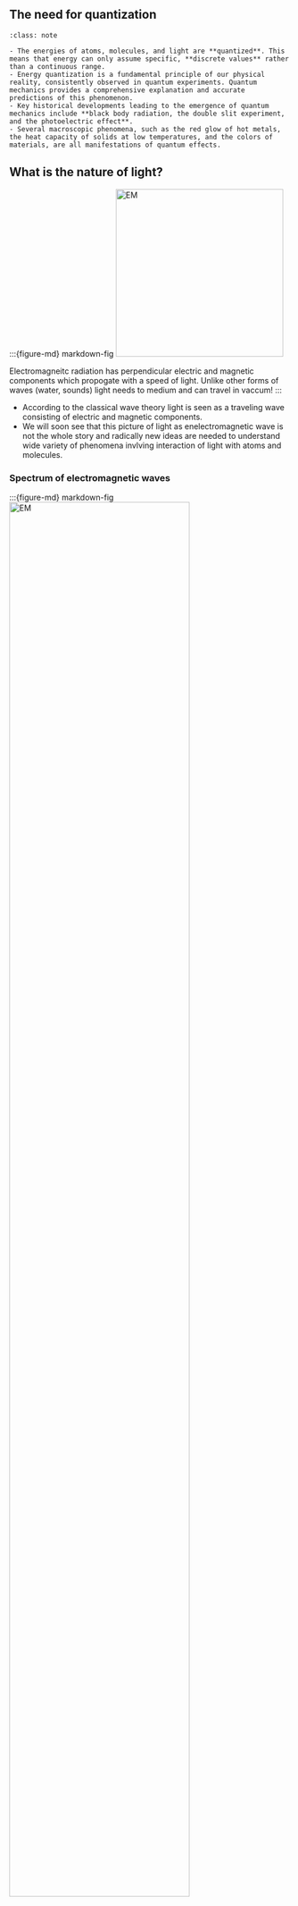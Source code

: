 
## The need for quantization

```{admonition} What you need to know
:class: note

- The energies of atoms, molecules, and light are **quantized**. This means that energy can only assume specific, **discrete values** rather than a continuous range.
- Energy quantization is a fundamental principle of our physical reality, consistently observed in quantum experiments. Quantum mechanics provides a comprehensive explanation and accurate predictions of this phenomenon.
- Key historical developments leading to the emergence of quantum mechanics include **black body radiation, the double slit experiment, and the photoelectric effect**.
- Several macroscopic phenomena, such as the red glow of hot metals, the heat capacity of solids at low temperatures, and the colors of materials, are all manifestations of quantum effects.
```

## What is the nature of light?

:::{figure-md} markdown-fig
<img src="./images/EM-Wave.gif" alt="EM" class="bg-primary mb-1" width="300px">

Electromagneitc radiation has perpendicular electric and magnetic components which propogate with a speed of light. Unlike other forms of waves (water, sounds) light needs to medium and can travel in vaccum! 
:::


- According to the classical wave theory light is seen as a traveling wave consisting of electric and magnetic components. 
- We will soon see that this picture of light as enelectromagnetic wave is not the whole story and radically new ideas are needed to understand wide variety of phenomena invlving interaction of light with atoms and molecules.

### Spectrum of electromagnetic waves


:::{figure-md} markdown-fig
<img src="./images/lec1_EMspec.jpg" alt="EM" class="bg-primary mb-1" width="80%">

Spectrum of Electromagneitc waves showing wavelengths and radiation type. Also shown are objects with comparable size as the wavelength. Also shown are temperatures of objects which radiate different wavelengths. You can see a clear link betwen how "hot" and how much energy the radiation contains. 
:::

- **The visible light.** occupies a narrow frequency region  in between. 
- **High-frequency waves carry much higher energy.** This means X-ray or Gamma-rays can only be generated by heating “stuff” up at very high temperatures. This happens naturally at the core of the sun!
- **Low-frequency waves carry less energy.** Can be generated in a “microwave” or by broadcasting antennas. 

---
- So what is the relationship between frequency of radiation $\nu$ and energy $E$? This is not such a trivial question. In fact, this very question arose in connection with black body radiation; an experiment that forever changed the course of history by giving birth to quantum mechanics! 


### Relationship between frequency, wavelength and speed of light. 


:::{figure-md} markdown-fig
<img src="./images/lec1_wavelen_freq_c.jpg" alt="EM" class="bg-primary mb-1" width="80%">

Definitions of wavelength $\lambda$ and frequency $\nu$.
:::


```{admonition} Wavelength, frequency and speed of light
:class: important

 $$\lambda \nu = c$$

 - **Speed of light in vacuum**, $c=3 \cdot 10^8 m/s$ is a fundamental constant.
 - **Frequency** of $1 Hz =  1 s^{-1}$ is the distance that the wave travels in 1 second
 - **Wavelength** of $1 m$ is the distance between peaks of the wave
```


### Black body as a model for heated objects.


:::{figure-md} markdown-fig
<img src="./images/Black_body_rad.jpg" alt="EM" class="bg-primary mb-1" width="70%">

Black body radiation guide from PhDcomics! 
:::

---

- Watch this beautiful animation where the first 3 minutes is solely focused on blackbody radiation

<div style="text-align: center;">
<iframe width="560" height="315" src="https://www.youtube.com/embed/uG4xe9cNpP0?si=WwWocuEyIXdI72CD" title="YouTube video player" frameborder="0" allow="accelerometer; autoplay; clipboard-write; encrypted-media; gyroscope; picture-in-picture; web-share" referrerpolicy="strict-origin-when-cross-origin" allowfullscreen></iframe>
</div>

### Black body as an idealized model 

:::{admonition} **Definition of black body**
:class: tip

A black body is a model, an idealized system just like an ideal gas model in thermodynamics. Black body is assumed to be in thermodynamic equilibrium, maintained at some constant Temperature T which both absorbs and emits every wavelength of electromagnetic radiation
:::

- Equilibrium condition in thermodynamics means that the system emits as much energy as it absorbs. In other words outflux = influx. 
- The reason its called black body is that it absorbs every wavelength that hits the surface, therefore, appearing as 100% perfect black object. 
- If an object has a color, it is because it is reflecting certain wavelengths of light which then gets detected by our eye retina. The distribution of wavelengths, which is emitted by a blackbody, is determined only by its temperature!

:::{figure-md} markdown-fig
<img src="./images/lec1_bb.png" alt="EM" class="bg-primary mb-1" width="80%">

When heating up a material we observe three things. 1. Radiation intensity of material increases, implying higher radiation energy. 2. Distribution of wavelengths emitted shifts to lower values. Or we can say the distribution of frequency shifts to higher values. 3. The color of the material changes from red to yellow to blue. 

:::


### Ultraviolet catastrophe of classical mechanics


:::{figure-md} markdown-fig
<img src="./images/lec1_UVcat.jpg" alt="ultraviolet catastrophe" class="bg-primary mb-1" width="50%">

Predictions of CM and QM diverge in the high frequency (low wavelength) limit where CM predicts infinite energy and QM predicts insufficent thermal energy for radiation. 

:::

- **What is radiation in classical mechanics?** Radiation is considered a wave with frequency $\nu$. In a heated body, naturally vibrating springs (which represent atoms or molecules) generate waves with the same frequency. 

:::{figure-md} markdown-fig
<img src="./images/phonons.gif" alt="ultraviolet catastrophe" class="bg-primary mb-1" width="30%">

Visualuzation of atomic vibrations in a solid body. These vibrational modes are called phonons not to be confused with photons to be introduced in next section!

:::

- **Packing wave modes in a box** One can fit more of high fequency (short wavelength) waves in the box than small frequency ones. The number of waves we can fit in a cubic box in the frequency region $[\nu, \nu+d\nu]$ can be estimated to be $\sim d \nu^3 \sim \nu^2 d\nu$. Constant of proportionality requires a few more steps to derive which we skip and write final result:

$$dN_{\nu }= \frac{8\pi}{c^3}\cdot \nu^2 d\nu$$   

 - **Equipartition of energy** From thermodynamics we know that in equilibrium each degree of freedom or each oscillator gets the same $k_BT$ of energy where $k_B$ is the Boltzman's constant. 
  $$\langle E\rangle = k_BT$$

 -  Every vibrating spring in heated body thus has same energy regardless of frequency, think about this assumption for a sec!

- **Radiation Energy Distribution:** Distribution of radiated frequencies is then product of average thermal energy and number of springs in a frequency interval

$$\rho({\nu}) =  k_B T \cdot \frac{8\pi}{c^3}\nu^2$$

- **Ultraviolet catastrophe:** Energy distribution shoots to infinity at high $\nu$ (or low $\lambda$). This is known as the ultraviolet catastrophe! If you integrate $\rho$ over all frequencies it will give you a total amount of radiation which in this case will be infinite! A light bulb can destroy the universe! Something is off with our classical prediction. 



:::{admonition} Quiz
:class: dropdown

**What is the problem with classical mechanical explanation of black body radiation?**

1. It is not corectly applied. 
2. CM makes some uncontrolled approximations about energy.  
3. CM can not model waves. 
4. Classical mechanics does not have a way to account for the quantization of energy.
:::

### Max Planck and the trick of quantization 

- In 1900 Planck found that the theoretical curve can very closely match the experimental curve if one postulates that only discrete (quantized) values of energy are possible. 

```{admonition} Plack equation
:class: important

$$\boxed{E= h\nu}$$

- Unit of Planck's constant, $h = 6.63 10^{–34} J \cdot s$
- Unit of frequency $\nu$, $1 s^{-1}$.
- Unit of Energy $E$, $1 J$.
```

- This means atoms and molecules absorb and emit radiation in discrete quantities, multiples of $h\nu$, which are called quanta! $E_1, E_2,E_3 …$

- When light is emitted or absorbed, the atom or molecule jumps from one state to another and the energy difference $h\nu = E_n - E_m$ is either coming from light or is used to generate light.

- Note how small $h$ is in the macroscopic units (such as J s). This is why quantization of energy is hardly noticeable and classical mechanics works so well at the macro scale. In the limit $h \rightarrow 0$, $E$ becomes continuous, and an arbitrary real value of E is allowed. This is the classical limit.



### The black body radiation distribution function 

:::{Admonition} **Deriving Black Body radiation formula**
:class: tip, dropdown 


Planck hypothesized that the energy of oscillators in a black body is quantized and given by:

$$E_n = n h \nu$$

where $n$ is a positive integer, $h$ is Planck's constant, and $\nu$ is the frequency.

The average energy of an oscillator is found by summing over all possible energies, weighted by the Boltzmann factor:

$$\langle E \rangle = \frac{\sum_n E_n e^{-E_n/kT}}{\sum_n e^{-E_n/kT}}$$

Substituting $E_n = n h \nu$, the sum becomes:

$$\langle E \rangle = \frac{\sum_n n h \nu e^{-n h \nu / kT}}{\sum_n e^{-n h \nu / kT}}$$


This sum is a geometric series. 
For the geometric series of the form:

$$ S = \sum_{n=0}^{\infty} x^n $$

The sum is given by:

$$ S = \frac{1}{1 - x} \quad \text{for} \quad |x| < 1 $$

In the context of Planck's derivation, we use the series:

$$ \sum_{n=0}^{\infty} e^{-n h \nu / kT} $$

This series can be summed as:

$$ \sum_{n=0}^{\infty} e^{-n h \nu / kT} = \frac{1}{1 - e^{-h \nu / kT}} $$

The series involving $n$ in the numerator is:

$$ \sum_{n=0}^{\infty} n e^{-n h \nu / kT} $$

This can be evaluated using the derivative with respect to $x$:

$$ \sum_{n=0}^{\infty} n x^n = x \frac{d}{dx} \left( \frac{1}{1 - x} \right) = \frac{x}{(1 - x)^2} $$

Substituting $x = e^{-h \nu / kT}$, we get:

$$ \sum_{n=0}^{\infty} n e^{-n h \nu / kT} = \frac{e^{-h \nu / kT}}{(1 - e^{-h \nu / kT})^2} $$

Using these results, Planck's formula for the average energy becomes:

$$ \langle E \rangle = \frac{h \nu}{e^{h \nu / kT} - 1} $$


The energy density $\rho(\nu, T)$ is then obtained by multiplying the average energy by the density of states and the number of oscillators per unit volume:

$$\rho(\nu, T) = \frac{8 \pi \nu^2}{c^3} \cdot \frac{h \nu}{e^{h \nu / kT} - 1}$$

This is Planck's law, which describes the spectral density of radiation emitted by a black body in thermal equilibrium at a temperature $T$.

:::

- Assuming that the energy of an oscillator is quantized, Planck showed that the correct thermodynamic relation for the average energy is

$$\langle E \rangle = \Big[ \frac{1}{e^{\frac{h\nu}{ kT}} - 1}\Big] $$

- Instead of uniform value $kT$ given by classical mechanics we end up with  distirbution of oscillator energies which tends to zero in the high frequency limit. Thus Planck's expression resolves ultraviolet catastrophe!

$$ \rho_{\nu}(T) = \frac{8\pi \nu^2}{c^3} \cdot \Big[\frac{1}{e^{\frac{h\nu}{kT}} - 1} \Big]$$

- You can also express distribution of energy in terms of wavelength by making the subsittion $\lambda = \frac{c}{\nu}$ obtaining:

$$ \rho_{\lambda}(T) = \frac{8 \pi hc}{\lambda^5} \cdot \Big[ \frac{1}{e^{\frac{hc}{\lambda kT}} - 1}\Big]$$

- The expressions for $\rho_{\lambda}(T)d\lambda$ or $\rho_{\nu}(T)d\nu$ have units of energy per volume which is why they are often referred as **energy density** of radiation. By integrating over the entire spectrum (e.g all wavelengths) one can obtain the total energy of radiation per volume!

> In some books you may also find black body radiation characterized via the radiation flux which is a radiation measured per unit wavelength and per unit solid angle $B_{\lambda} = \frac{c}{4\pi}  \cdot \rho_{\lambda}$


### Wien's displacement law

- **Connecting temperature of black body with wavelength or frequency**. The energy density peaks at a wavelength $\lambda_{max} $ which is inversely proportional to the temperature. This relationship is described by Wien's displacement law. You can derive it by evaluating $d\rho(\lambda)/d\lambda=0$. 

$$\lambda_{max} = \frac{b}{T}$$

- Where $ b=2.8977729 \cdot 10^{-3} m·K$ is called Wien's displacement constant.  

### Explore black body radiation

<iframe src="https://phet.colorado.edu/sims/html/blackbody-spectrum/latest/blackbody-spectrum_en.html"
        width="800"
        height="500"
        allowfullscreen>
</iframe>

### Applications of Black Body radiation

:::{figure-md} markdown-fig
<img src="./images/lec1_planets.jpg" alt="planets" class="bg-primary mb-1" width="80%">

The black body is used as a standard with which the absorption of real bodies is compared. To a good approximation, stars radiate like blackbody radiators. Thus we can use blackbody radiation as a model to infer the temperature of the stars from their colors! Find out more in this video on [Visible Light Waves](https://www.youtube.com/watch?v=PMtC34pzKGc)  

:::

### Example Problems


::::{admonition} **Question: Calculating the Wavelength of a Photon Using Planck's Equation**  
:class: note

A photon is emitted with an energy of $3.5 \, \text{eV}$. Calculate the wavelength of this photon. Use Planck's equation to relate the energy of the photon to its wavelength. The values of constants are:
- Planck's constant, $h = 6.626 \times 10^{-34} \, \text{J} \cdot \text{s}$
- Speed of light, $c = 3.00 \times 10^8 \, \text{m/s}$
- $1 \, \text{eV} = 1.602 \times 10^{-19} \, \text{J}$

:::{admonition} **Solution:**
:class: dropdown

First, convert the energy of the photon from electron volts (eV) to joules (J):

$$
E = 3.5 \, \text{eV} \times 1.602 \times 10^{-19} \, \text{J/eV} = 5.607 \times 10^{-19} \, \text{J}
$$

Now, use Planck's equation to relate the energy $E$ of the photon to its wavelength $\lambda$:

$$
E = \frac{hc}{\lambda}
$$

Rearranging to solve for $\lambda$:

$$
\lambda = \frac{hc}{E}
$$

Substitute the known values:

$$
\lambda = \frac{(6.626 \times 10^{-34} \, \text{J} \cdot \text{s}) \times (3.00 \times 10^8 \, \text{m/s})}{5.607 \times 10^{-19} \, \text{J}}
$$

$$
\lambda = \frac{1.988 \times 10^{-25} \, \text{J} \cdot \text{m}}{5.607 \times 10^{-19} \, \text{J}} \approx 3.55 \times 10^{-7} \, \text{m} = 355 \, \text{nm}
$$

The wavelength of the photon is approximately $355 \, \text{nm}$, which is in the ultraviolet range of the electromagnetic spectrum.
:::

::::

::::{admonition} **Question: Wien's displacement law**  
:class: note

Using Wien's displacement law, determine the wavelength $\lambda_{\text{max}}$ at which the spectral radiance of a blackbody is maximized. Given the temperature $T$ of the blackbody, calculate $\lambda_{\text{max}}$ for $T = 5800 \, \text{K}$, which is approximately the temperature of the Sun's surface.

:::{admonition} **Solution:**
:class: dropdown

Wien's displacement law states that the wavelength at which the spectral radiance of a blackbody peaks is inversely proportional to the temperature:

$$
\lambda_{\text{max}} = \frac{b}{T}
$$

where $b = 2.897 \times 10^{-3} \, \text{m} \cdot \text{K}$ is Wien's displacement constant.

For $T = 5800 \, \text{K}$:

$$
\lambda_{\text{max}} = \frac{2.897 \times 10^{-3} \, \text{m} \cdot \text{K}}{5800 \, \text{K}} = 5.0 \times 10^{-7} \, \text{m} = 500 \, \text{nm}
$$

So, the peak wavelength $\lambda_{\text{max}}$ for a blackbody at $5800 \, \text{K}$ is $500 \, \text{nm}$, which is in the visible range.
:::

::::